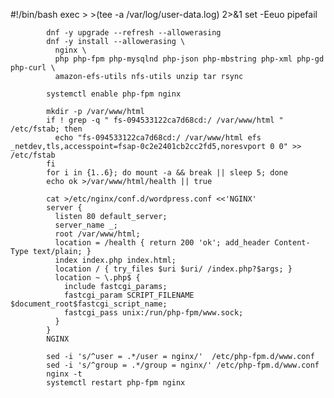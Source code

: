#!/bin/bash
            exec > >(tee -a /var/log/user-data.log) 2>&1
            set -Eeuo pipefail

            dnf -y upgrade --refresh --allowerasing
            dnf -y install --allowerasing \
              nginx \
              php php-fpm php-mysqlnd php-json php-mbstring php-xml php-gd php-curl \
              amazon-efs-utils nfs-utils unzip tar rsync

            systemctl enable php-fpm nginx

            mkdir -p /var/www/html
            if ! grep -q " fs-094533122ca7d68cd:/ /var/www/html " /etc/fstab; then
              echo "fs-094533122ca7d68cd:/ /var/www/html efs _netdev,tls,accesspoint=fsap-0c2e2401cb2cc2fd5,noresvport 0 0" >> /etc/fstab
            fi
            for i in {1..6}; do mount -a && break || sleep 5; done
            echo ok >/var/www/html/health || true

            cat >/etc/nginx/conf.d/wordpress.conf <<'NGINX'
            server {
              listen 80 default_server;
              server_name _;
              root /var/www/html;
              location = /health { return 200 'ok'; add_header Content-Type text/plain; }
              index index.php index.html;
              location / { try_files $uri $uri/ /index.php?$args; }
              location ~ \.php$ {
                include fastcgi_params;
                fastcgi_param SCRIPT_FILENAME $document_root$fastcgi_script_name;
                fastcgi_pass unix:/run/php-fpm/www.sock;
              }
            }
            NGINX

            sed -i 's/^user = .*/user = nginx/'  /etc/php-fpm.d/www.conf
            sed -i 's/^group = .*/group = nginx/' /etc/php-fpm.d/www.conf
            nginx -t
            systemctl restart php-fpm nginx
            

